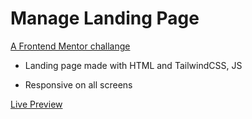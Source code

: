 # Manage Landing Page

[A Frontend Mentor challange](https://www.frontendmentor.io/challenges/manage-landing-page-SLXqC6P5)

- Landing page made with HTML and TailwindCSS, JS

- Responsive on all screens

[Live Preview](https://manage-landing-page.am0.tech)
